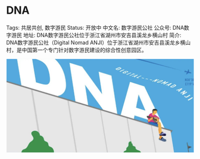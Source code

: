 # DNA

Tags: 共居共创, 数字游民
Status: 开放中
中文名: 数字游民公社
公众号: DNA数字游民
地址: DNA数字游民公社位于浙江省湖州市安吉县溪龙乡横山村
简介: DNA数字游民公社（Digital Nomad ANJI）位于浙江省湖州市安吉县溪龙乡横山村，是中国第一个专门针对数字游民建设的综合性创意园区。

![截屏2024-04-09 20.37.12.png](DNA%206869c83beac44dee8f5cc2fb227f928b/%25E6%2588%25AA%25E5%25B1%258F2024-04-09_20.37.12.png)